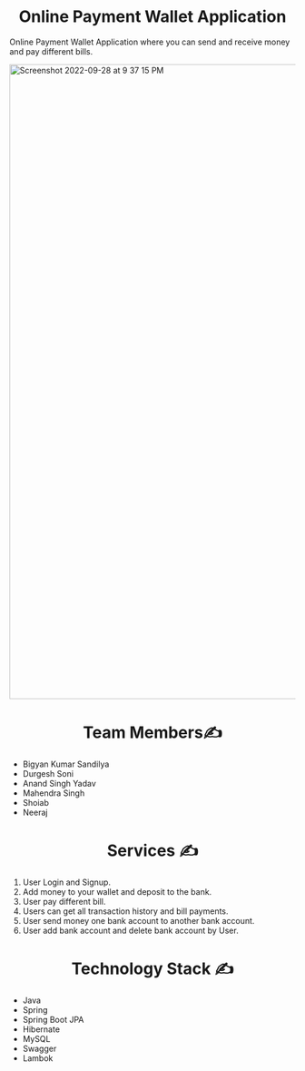 <h1 align="center">  Online Payment Wallet Application </h1>

Online Payment Wallet Application where you can send and receive money and pay different bills.

<img width="1118" alt="Screenshot 2022-09-28 at 9 37 15 PM" src="https://user-images.githubusercontent.com/97912572/192830593-051865af-17c0-43cb-8b8b-bafb291d1e12.png">



<h1 align="center"> Team Members✍️ </h1>

<ul>
 <li>Bigyan Kumar Sandilya</li>
  <li>Durgesh Soni </li>
  <li>Anand Singh Yadav </li>
  <li>Mahendra Singh
 </li>
  <li> Shoiab</li>
  <li> Neeraj </li>


 </ul>
<h1 align="center"> Services ✍️ </h1>

 
<ol>
 <li> User Login and Signup. </li>
  <li> Add money to your wallet and deposit
  to the bank. </li>
  <li> User pay different bill. </li>
  <li> Users can get all transaction history and bill payments. </li>
  <li> User send money one bank account to another bank account.</li>
  <li> User add bank account and delete bank account by User. </li>
 
 </ol>
 
 
 
<h1 align="center"> Technology Stack️ ✍️ </h1>


<ul>
 <li>Java </li>
  <li>Spring </li>
  <li>Spring Boot JPA </li>
  <li>Hibernate </li>
  <li> MySQL</li>
  <li> Swagger </li>
   <li> Lambok</li>

 </ul>

